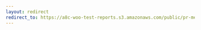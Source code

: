 ```yaml
---
layout: redirect
redirect_to: https://a8c-woo-test-reports.s3.amazonaws.com/public/pr-merge/43123/e2e/index.html
---
```


